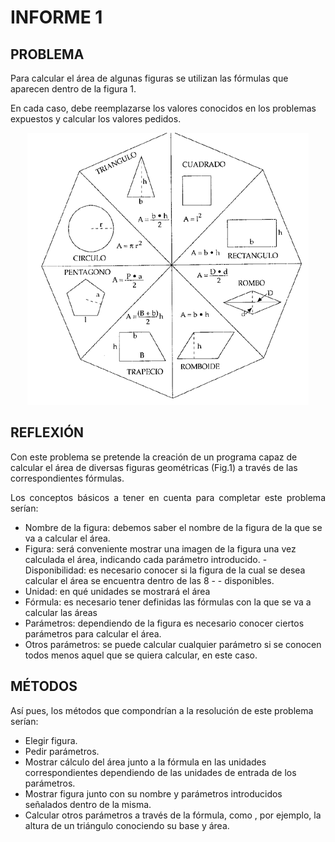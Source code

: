 # INFORME 1
## PROBLEMA

<p align="justify">
  
Para calcular el área de algunas figuras se utilizan las fórmulas que aparecen dentro de la figura 1.

En cada caso, debe reemplazarse los valores conocidos en los problemas expuestos y calcular los valores pedidos.

</p>
<p align="center">

<img src="https://github.com/jdabrante/CLASES/blob/7817735d2f91f2a614913affe77c70d282722f04/1DAW/ENTORNOS/TEMA2/INFORMES/IMAGENES/68747470733a2f2f7777772e70726f6665736f72656e6c696e65612e636c2f67656f6d6574726961696d6167656e2f617265617330312e676966.gif" title="Figuras">
  
</p>

## REFLEXIÓN

<p align="justify">
  
Con este problema se pretende la creación de un programa capaz de calcular el área de diversas figuras geométricas (Fig.1) a través de las correspondientes fórmulas.
  
</p>
<p align="justify">
Los conceptos básicos a tener en cuenta para completar este problema serían:
</p>

- Nombre de la figura: debemos saber el nombre de la figura de la que se va a calcular el área.
- Figura: será conveniente mostrar una imagen de la figura una vez calculada el área, indicando cada parámetro introducido.
-Disponibilidad: es necesario conocer si la figura de la cual se desea calcular el área se encuentra dentro de las 8 - -  disponibles.
- Unidad: en qué unidades se mostrará el área
- Fórmula: es necesario tener definidas las fórmulas con la que se va a calcular las áreas 
- Parámetros: dependiendo de la figura es necesario conocer ciertos parámetros para calcular el área.
- Otros parámetros: se puede calcular cualquier parámetro si se conocen todos menos aquel que se quiera calcular, en este caso.


## MÉTODOS

Así pues, los métodos que compondrían a la resolución de este problema serían:

- Elegir figura.
- Pedir parámetros.
- Mostrar cálculo del área junto a la fórmula en las unidades correspondientes dependiendo de las unidades de entrada de los parámetros.
- Mostrar figura junto con su nombre y parámetros introducidos señalados dentro de la misma.
- Calcular otros parámetros a través de la fórmula, como , por ejemplo, la altura de un triángulo conociendo su base y área.
